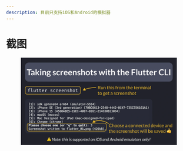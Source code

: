 ```yaml
---
description: 目前只支持iOS和Android的模拟器
---
```


# 截图

<figure><img src="../.gitbook/assets/image.png" alt=""><figcaption></figcaption></figure>
